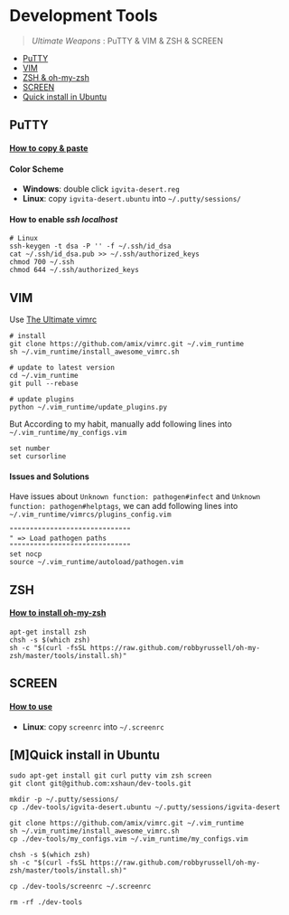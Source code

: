 # Development Tools  
>*Ultimate Weapons* : PuTTY &amp; VIM &amp; ZSH &amp; SCREEN

- [PuTTY](#putty)
- [VIM](#vim)
- [ZSH & oh-my-zsh](#zsh)
- [SCREEN](#screen)
- [Quick install in Ubuntu](#mquick-install-in-ubuntu)

## PuTTY
#### [How to copy & paste](http://xshaun.github.io/windows%E5%B0%8F%E8%A7%81/2017/04/10/putty%E5%A4%8D%E5%88%B6%E7%B2%98%E8%B4%B4)

#### Color Scheme

+ **Windows**: double click `igvita-desert.reg`    
+ **Linux**: copy `igvita-desert.ubuntu` into `~/.putty/sessions/`


#### How to enable *ssh localhost*
    
    # Linux
    ssh-keygen -t dsa -P '' -f ~/.ssh/id_dsa 
    cat ~/.ssh/id_dsa.pub >> ~/.ssh/authorized_keys
    chmod 700 ~/.ssh
    chmod 644 ~/.ssh/authorized_keys

## VIM
Use [The Ultimate vimrc](https://github.com/amix/vimrc)

    # install
    git clone https://github.com/amix/vimrc.git ~/.vim_runtime
    sh ~/.vim_runtime/install_awesome_vimrc.sh

    # update to latest version
    cd ~/.vim_runtime
    git pull --rebase

    # update plugins
    python ~/.vim_runtime/update_plugins.py

But According to my habit, manually add following lines into `~/.vim_runtime/my_configs.vim`
    
    set number 
    set cursorline

#### Issues and Solutions  

Have issues about `Unknown function: pathogen#infect` and `Unknown function: pathogen#helptags`, we can add following lines into `~/.vim_runtime/vimrcs/plugins_config.vim`

    """"""""""""""""""""""""""""""
    " => Load pathogen paths
    """"""""""""""""""""""""""""""
    set nocp
    source ~/.vim_runtime/autoload/pathogen.vim

## ZSH
#### [How to install oh-my-zsh](https://github.com/xshaun/ubuntu-software/blob/master/documents/oh-my-zsh.md)

    apt-get install zsh
    chsh -s $(which zsh)
    sh -c "$(curl -fsSL https://raw.github.com/robbyrussell/oh-my-zsh/master/tools/install.sh)"

## SCREEN

#### [How to use](http://xshaun.github.io/linux%E5%B8%B8%E7%94%A8%E5%91%BD%E4%BB%A4/2017/04/10/Screen%E5%91%BD%E4%BB%A4)

+ **Linux**: copy `screenrc` into `~/.screenrc`

## [M]Quick install in Ubuntu
    
    sudo apt-get install git curl putty vim zsh screen
    git clont git@github.com:xshaun/dev-tools.git
    
    mkdir -p ~/.putty/sessions/
    cp ./dev-tools/igvita-desert.ubuntu ~/.putty/sessions/igvita-desert
    
    git clone https://github.com/amix/vimrc.git ~/.vim_runtime
    sh ~/.vim_runtime/install_awesome_vimrc.sh
    cp ./dev-tools/my_configs.vim ~/.vim_runtime/my_configs.vim

    chsh -s $(which zsh)
    sh -c "$(curl -fsSL https://raw.github.com/robbyrussell/oh-my-zsh/master/tools/install.sh)"
    
    cp ./dev-tools/screenrc ~/.screenrc

    rm -rf ./dev-tools

